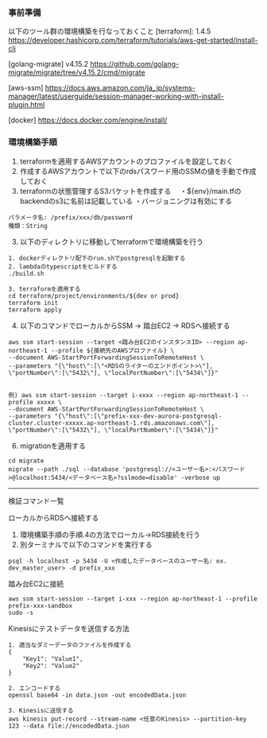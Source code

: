### 事前準備
以下のツール群の環境構築を行なっておくこと
[terraform]: 1.4.5
https://developer.hashicorp.com/terraform/tutorials/aws-get-started/install-cli

[golang-migrate] v4.15.2
https://github.com/golang-migrate/migrate/tree/v4.15.2/cmd/migrate

[aws-ssm]
https://docs.aws.amazon.com/ja_jp/systems-manager/latest/userguide/session-manager-working-with-install-plugin.html

[docker]
https://docs.docker.com/engine/install/

### 環境構築手順
1. terraformを適用するAWSアカウントのプロファイルを設定しておく
2. 作成するAWSアカウントで以下のrdsパスワード用のSSMの値を手動で作成しておく
3. terraformの状態管理するS3バケットを作成する　
   ・${env}/main.tfのbackendのs3に名前は記載している
   ・バージョニングは有効にする
 
```
パラメータ名: /prefix/xxx/db/password
種類：String
```

3. 以下のディレクトリに移動してterraformで環境構築を行う
 
```
1. dockerディレクトリ配下のrun.shでpostgresqlを起動する
2. lambdaのtypescriptをビルドする
./build.sh

3. terraformを適用する 
cd terraform/project/environments/${dev or prod}
terraform init
terraform apply
```

4. 以下のコマンドでローカルからSSM -> 踏台EC2 -> RDSへ接続する
```
aws ssm start-session --target <踏み台EC2のインスタンスID> --region ap-northeast-1 --profile ${接続先のAWSプロファイル} \
--document AWS-StartPortForwardingSessionToRemoteHost \
--parameters "{\"host\":[\"<RDSのライターのエンドポイント>\"], \"portNumber\":[\"5432\"], \"localPortNumber\":[\"5434\"]}"


例) aws ssm start-session --target i-xxxx --region ap-northeast-1 --profile xxxxx \
--document AWS-StartPortForwardingSessionToRemoteHost \
--parameters "{\"host\":[\"prefix-xxx-dev-aurora-postgresql-cluster.cluster-xxxxx.ap-northeast-1.rds.amazonaws.com\"], \"portNumber\":[\"5432\"], \"localPortNumber\":[\"5434\"]}"
```

6. migrationを適用する
```
cd migrate
migrate --path ./sql --database 'postgresql://<ユーザー名>:<パスワード>@localhost:5434/<データベース名>?sslmode=disable' -verbose up
```

----------------------
検証コマンド一覧

ローカルからRDSへ接続する
1. 環境構築手順の手順.4の方法でローカル->RDS接続を行う
2. 別ターミナルで以下のコマンドを実行する
 
```
psql -h localhost -p 5434 -U <作成したデータベースのユーザー名: ex. dev_master_user> -d prefix_xxx
```


踏み台EC2に接続
```
aws ssm start-session --target i-xxx --region ap-northeast-1 --profile prefix-xxx-sandbox
sudo -s
```


Kinesisにテストデータを送信する方法
```
1. 適当なダミーデータのファイルを作成する
{
    "Key1": "Value1",
    "Key2": "Value2"
}

2. エンコードする
openssl base64 -in data.json -out encodedData.json

3. Kinesisに送信する
aws kinesis put-record --stream-name <任意のKinesis> --partition-key 123 --data file://encodedData.json
```

